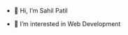 - 👋 Hi, I’m Sahil Patil

- 👀 I’m interested in Web Development 
<!---- 🌱 I’m currently learning ...
- 💞️ I’m looking to collaborate on ...
- 📫 How to reach me ...
--->
<!---
SahilsPatil/SahilsPatil is a ✨ special ✨ repository because its `README.md` (this file) appears on your GitHub profile.
You can click the Preview link to take a look at your changes.
--->

